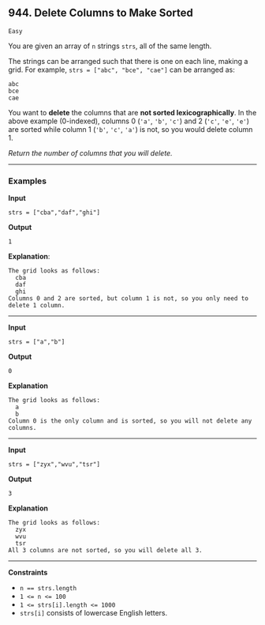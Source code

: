 ## 944. Delete Columns to Make Sorted

`Easy`

You are given an array of `n` strings `strs`, all of the same length.

The strings can be arranged such that there is one on each line, making a grid. For example, `strs = ["abc", "bce", "cae"]` can be arranged as:

```
abc
bce
cae
```

You want to **delete** the columns that are **not sorted lexicographically**. In the above example (0-indexed), columns 0 (`'a'`, `'b'`, `'c'`) and 2 (`'c'`, `'e'`, `'e'`) are sorted while column 1 (`'b'`, `'c'`, `'a'`) is not, so you would delete column 1.

*Return the number of columns that you will delete.*

---

### Examples

**Input**
```
strs = ["cba","daf","ghi"]
```

**Output**
```
1
```

**Explanation**:
```
The grid looks as follows:
  cba
  daf
  ghi
Columns 0 and 2 are sorted, but column 1 is not, so you only need to delete 1 column.
```

---

**Input**
```
strs = ["a","b"]
```

**Output**
```
0
```

**Explanation**
```
The grid looks as follows:
  a
  b
Column 0 is the only column and is sorted, so you will not delete any columns.
```

---

**Input**
```
strs = ["zyx","wvu","tsr"]
```

**Output**
```
3
```

**Explanation**
```
The grid looks as follows:
  zyx
  wvu
  tsr
All 3 columns are not sorted, so you will delete all 3.
```

---

**Constraints**
* `n == strs.length`
* `1 <= n <= 100`
* `1 <= strs[i].length <= 1000`
* `strs[i]` consists of lowercase English letters.
